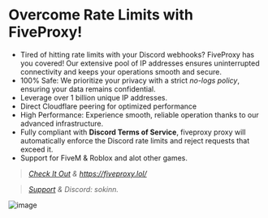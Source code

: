 # Overcome Rate Limits with FiveProxy!

* Tired of hitting rate limits with your Discord webhooks? FiveProxy has you covered! Our extensive pool of IP addresses ensures uninterrupted connectivity and keeps your operations smooth and secure.
* 100% Safe: We prioritize your privacy with a strict *no-logs policy*, ensuring your data remains confidential.
* Leverage over 1 billion unique IP addresses.
* Direct Cloudflare peering for optimized performance
* High Performance: Experience smooth, reliable operation thanks to our advanced infrastructure.
* Fully compliant with **Discord Terms of Service**, fiveproxy proxy will automatically enforce the Discord rate limits and reject requests that exceed it.
* Support for FiveM & Roblox and alot other games.

> *[Check It Out](https://fiveproxy.lol/) & https://fiveproxy.lol/*

> *[Support](https://discord.com/users/258723871816024065) & Discord: sokinn.*

![image](https://github.com/user-attachments/assets/166d39db-72a1-4ca7-a883-77fb82329a8e)
